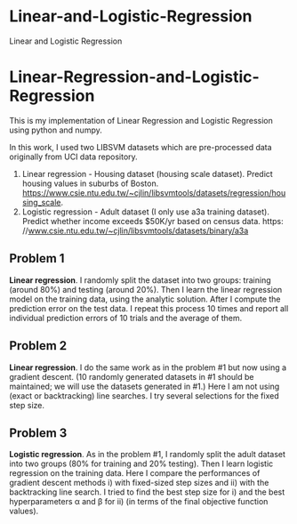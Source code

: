 # Linear-and-Logistic-Regression
Linear and Logistic Regression

# Linear-Regression-and-Logistic-Regression
This is my implementation of Linear Regression and Logistic Regression using python and numpy.

In this work, I used two LIBSVM datasets which are pre-processed data originally from UCI data repository.

1. Linear regression - Housing dataset (housing scale dataset). Predict housing values in suburbs of Boston. https://www.csie.ntu.edu.tw/~cjlin/libsvmtools/datasets/regression/housing_scale.
2. Logistic regression - Adult dataset (I only use a3a training dataset). Predict whether income exceeds $50K/yr based on census data. https: //www.csie.ntu.edu.tw/~cjlin/libsvmtools/datasets/binary/a3a

## Problem 1
**Linear regression**. I randomly split the dataset into two groups: training (around 80%) and testing (around 20%). Then I learn the linear regression model on the training data, using the analytic solution. After I compute the prediction error on the test data. I repeat this process 10 times and report all individual prediction errors of 10 trials and the average of them.

## Problem 2
**Linear regression**. I do the same work as in the problem #1 but now using a gradient descent. (10 randomly generated datasets in #1 should be maintained; we will use the datasets generated in #1.) Here I am not using (exact or backtracking) line searches. I try several selections for the fixed step size. 

## Problem 3
**Logistic regression**. As in the problem #1, I randomly split the adult dataset into two groups (80% for training and 20% testing). Then I learn logistic regression on the training data. Here I compare the performances of gradient descent methods i) with fixed-sized step sizes and ii) with the backtracking line search. I tried to find the best step size for i) and the best hyperparameters α and β for ii) (in terms of the final objective function values).
